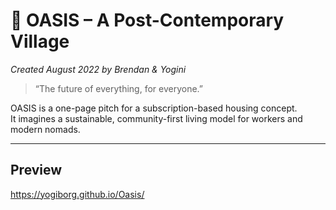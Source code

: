 # 🌴 OASIS – A Post-Contemporary Village  
*Created August 2022 by Brendan & Yogini*

> “The future of everything, for everyone.”

OASIS is a one-page pitch for a subscription-based housing concept.  
It imagines a sustainable, community-first living model for workers and modern nomads.

---

## Preview
https://yogiborg.github.io/Oasis/
